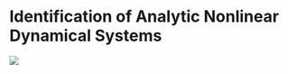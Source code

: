 # Identification of Analytic Nonlinear Dynamical Systems

![](https://github.com/NeginMusavi/real-analytic-nonlinear-sys-id/pendulum-sys-id/pendulum_sme_demo.gif)
